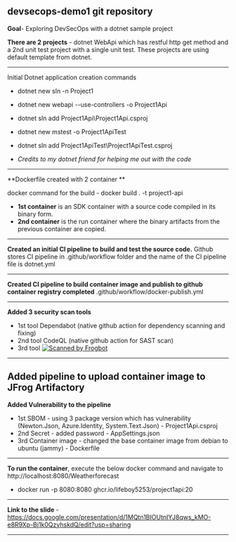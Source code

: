 devsecops-demo1 git repository
---
**Goal**- Exploring  DevSecOps with a dotnet sample project

**There are 2 projects** - dotnet WebApi which has restful http get method and a 2nd unit test project with a single unit test. These projects are using default template from dotnet.

---

Initial Dotnet application creation commands 
- dotnet new sln -n Project1
- dotnet new webapi --use-controllers -o Project1Api
- dotnet sln add Project1Api\Project1Api.csproj
- dotnet new mstest -o Project1ApiTest
- dotnet sln add Project1ApiTest\Project1ApiTest.csproj

- _Credits to my dotnet friend for helping me out with the code_
---

**Dockerfile created with 2 container **

docker command for the build - docker build . -t project1-api

- **1st container** is an SDK container with a source code compiled in its binary form.
- **2nd container** is the run container where the binary artifacts from the previous container are copied.

---

**Created an initial CI pipeline to build and test the source code.**
Github stores CI pipeline in .github/workflow folder and the name of the CI pipeline file is dotnet.yml

---

**Created CI pipeline to build container image and publish to github container registry completed**
.github/workflow/docker-publish.yml

---
**Added 3 security scan tools**
- 1st tool Dependabot (native github action for dependency scanning and fixing)
- 2nd tool CodeQL (native github action for SAST scan)
- 3rd tool [![Scanned by Frogbot](https://raw.github.com/jfrog/frogbot/master/images/frogbot-badge.svg)](https://docs.jfrog-applications.jfrog.io/jfrog-applications/frogbot)
---
Added pipeline to upload container image to JFrog Artifactory
---

**Added Vulnerability to the pipeline**
- 1st SBOM - using 3 package version which has vulnerability (Newton.Json, Azure.Identity, System.Text.Json) - Project1Api.csproj
- 2nd Secret - added password - AppSettings.json
- 3rd Container image - changed the base container image from debian to ubuntu (jammy) - Dockerfile

---
**To run the container**, execute the below docker command and navigate to http://localhost:8080/Weatherforecast
- docker run -p 8080:8080 ghcr.io/lifeboy5253/project1api:20
---
**Link to the slide** - https://docs.google.com/presentation/d/1MQtn1BIOUtnIYJ8qws_kMO-e8R9Xp-Bj1k0QzyhskdQ/edit?usp=sharing

---
